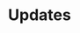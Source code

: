 ---
title: Updates
description: 'How to update your ThRadio installation'
category: 'Getting started'
---